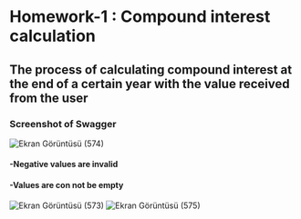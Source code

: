
# Homework-1 : Compound interest calculation
## The process of calculating compound interest at the end of a certain year with the value received from the user
### Screenshot of Swagger
![Ekran Görüntüsü (574)](https://user-images.githubusercontent.com/63016233/184377864-b1aa875f-a750-40cf-91e0-9685806bfbf4.png)
#### -Negative values are invalid
#### -Values are con not be empty
![Ekran Görüntüsü (573)](https://user-images.githubusercontent.com/63016233/184378422-bf9c4074-654b-4d58-8bf5-c0c52376bf9e.png)
![Ekran Görüntüsü (575)](https://user-images.githubusercontent.com/63016233/184378478-b538e28b-f212-4d7c-b1c7-bfe11cb0b260.png)
 
